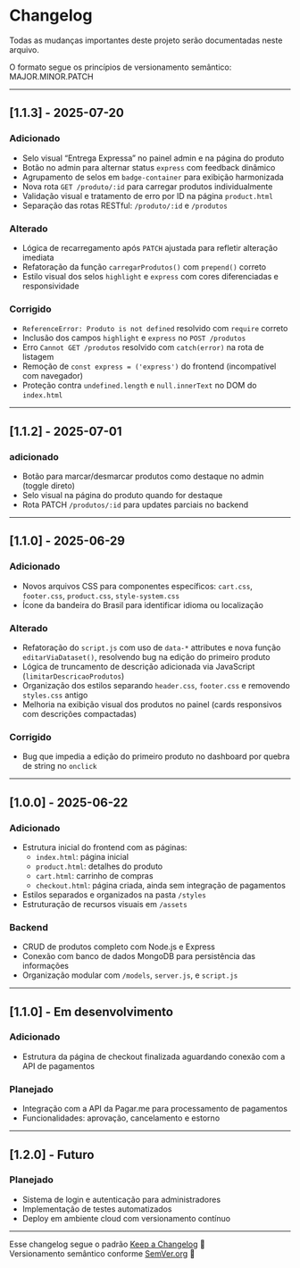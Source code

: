 # Changelog

Todas as mudanças importantes deste projeto serão documentadas neste arquivo.

O formato segue os princípios de versionamento semântico: MAJOR.MINOR.PATCH

---

## [1.1.3] - 2025-07-20
### Adicionado

- Selo visual “Entrega Expressa” no painel admin e na página do produto
- Botão no admin para alternar status `express` com feedback dinâmico
- Agrupamento de selos em `badge-container` para exibição harmonizada
- Nova rota `GET /produto/:id` para carregar produtos individualmente
- Validação visual e tratamento de erro por ID na página `product.html`
- Separação das rotas RESTful: `/produto/:id` e `/produtos`

### Alterado
- Lógica de recarregamento após `PATCH` ajustada para refletir alteração imediata
- Refatoração da função `carregarProdutos()` com `prepend()` correto
- Estilo visual dos selos `highlight` e `express` com cores diferenciadas e responsividade

### Corrigido
- `ReferenceError: Produto is not defined` resolvido com `require` correto
- Inclusão dos campos `highlight` e `express` no `POST /produtos`
- Erro `Cannot GET /produtos` resolvido com `catch(error)` na rota de listagem
- Remoção de `const express = ('express')` do frontend (incompatível com navegador)
- Proteção contra `undefined.length` e `null.innerText` no DOM do `index.html`

---

## [1.1.2] - 2025-07-01
### adicionado
- Botão para marcar/desmarcar produtos como destaque no admin (toggle direto)
- Selo visual na página do produto quando for destaque
- Rota PATCH `/produtos/:id` para updates parciais no backend

---

## [1.1.0] - 2025-06-29

### Adicionado
- Novos arquivos CSS para componentes específicos: `cart.css`, `footer.css`, `product.css`, `style-system.css`
- Ícone da bandeira do Brasil para identificar idioma ou localização

### Alterado
- Refatoração do `script.js` com uso de `data-*` attributes e nova função `editarViaDataset()`, resolvendo bug na edição do primeiro produto
- Lógica de truncamento de descrição adicionada via JavaScript (`limitarDescricaoProdutos`)
- Organização dos estilos separando `header.css`, `footer.css` e removendo `styles.css` antigo
- Melhoria na exibição visual dos produtos no painel (cards responsivos com descrições compactadas)

### Corrigido
- Bug que impedia a edição do primeiro produto no dashboard por quebra de string no `onclick`

---

## [1.0.0] - 2025-06-22

### Adicionado
- Estrutura inicial do frontend com as páginas:
  - `index.html`: página inicial
  - `product.html`: detalhes do produto
  - `cart.html`: carrinho de compras
  - `checkout.html`: página criada, ainda sem integração de pagamentos
- Estilos separados e organizados na pasta `/styles`
- Estruturação de recursos visuais em `/assets`

### Backend
- CRUD de produtos completo com Node.js e Express
- Conexão com banco de dados MongoDB para persistência das informações
- Organização modular com `/models`, `server.js`, e `script.js`

---

## [1.1.0] - Em desenvolvimento

### Adicionado
- Estrutura da página de checkout finalizada aguardando conexão com a API de pagamentos

### Planejado
- Integração com a API da Pagar.me para processamento de pagamentos
- Funcionalidades: aprovação, cancelamento e estorno

---

## [1.2.0] - Futuro

### Planejado
- Sistema de login e autenticação para administradores
- Implementação de testes automatizados
- Deploy em ambiente cloud com versionamento contínuo

---

Esse changelog segue o padrão [Keep a Changelog](https://keepachangelog.com/pt-BR/1.0.0/) 📄  
Versionamento semântico conforme [SemVer.org](https://semver.org/lang/pt-BR/) 🔖